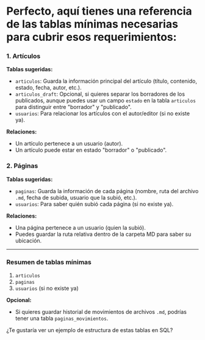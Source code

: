 # Perfecto, aquí tienes una referencia de las tablas mínimas necesarias para cubrir esos requerimientos:

### 1. Artículos

**Tablas sugeridas:**
- `articulos`: Guarda la información principal del artículo (título, contenido, estado, fecha, autor, etc.).
- `articulos_draft`: Opcional, si quieres separar los borradores de los publicados, aunque puedes usar un campo `estado` en la tabla `articulos` para distinguir entre "borrador" y "publicado".
- `usuarios`: Para relacionar los artículos con el autor/editor (si no existe ya).

**Relaciones:**
- Un artículo pertenece a un usuario (autor).
- Un artículo puede estar en estado "borrador" o "publicado".

### 2. Páginas

**Tablas sugeridas:**
- `paginas`: Guarda la información de cada página (nombre, ruta del archivo `.md`, fecha de subida, usuario que la subió, etc.).
- `usuarios`: Para saber quién subió cada página (si no existe ya).

**Relaciones:**
- Una página pertenece a un usuario (quien la subió).
- Puedes guardar la ruta relativa dentro de la carpeta MD para saber su ubicación.

---

### Resumen de tablas mínimas

1. `articulos`
2. `paginas`
3. `usuarios` (si no existe ya)

**Opcional:**  
- Si quieres guardar historial de movimientos de archivos `.md`, podrías tener una tabla `paginas_movimientos`.

¿Te gustaría ver un ejemplo de estructura de estas tablas en SQL?
